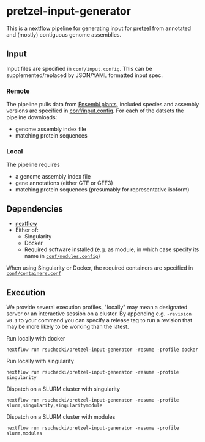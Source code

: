 # pretzel-input-generator

This is a [nextflow](https://www.nextflow.io) pipeline for generating input for [pretzel](https://github.com/plantinformatics/pretzel) from annotated and (mostly) contiguous genome assemblies. 

## Input

Input files are specified in `conf/input.config`. This can be supplemented/replaced by JSON/YAML formatted input spec.  

### Remote

The pipeline pulls data from [Ensembl plants](https://plants.ensembl.org/index.html), included species and assembly versions are specified in [conf/input.config](conf/input.config). 
For each of the datsets the pipeline downloads:

* genome assembly index file 
* matching protein sequences 

### Local

The pipeline requires 

* a genome assembly index file
* gene annotations (either GTF or GFF3)
* matching protein sequences (presumably for representative isoform) 

## Dependencies

* [nextflow](https://www.nextflow.io) 
* Either of:
  * Singularity
  * Docker
  * Required software installed (e.g. as module, in which case specify its name in [`conf/modules.config`](conf/modules.config)) 

When using Singularity or Docker, the required containers are specified in [`conf/containers.conf`](conf/containers.config)
 
<!-- [MMSeqs2](https://github.com/soedinglab/mmseqs2) -->


## Execution

We provide several execution profiles, "locally" may mean a designated server or an interactive session on a cluster. By appending  e.g. `-revision v0.1` to your command you can specify a release tag to run a revision that may be more likely to be working than the latest.

Run locally with docker

```
nextflow run rsuchecki/pretzel-input-generator -resume -profile docker
```

Run locally with singularity

```
nextflow run rsuchecki/pretzel-input-generator -resume -profile singularity
```

Dispatch on a SLURM cluster with singularity

```
nextflow run rsuchecki/pretzel-input-generator -resume -profile slurm,singularity,singularitymodule
```

Dispatch on a SLURM cluster with modules

```
nextflow run rsuchecki/pretzel-input-generator -resume -profile slurm,modules
```
